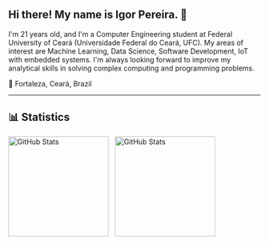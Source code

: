 ## Hi there! My name is Igor Pereira. 👋

<p>I'm 21 years old, and I'm a Computer Engineering student at Federal University of Ceará (Universidade Federal do Ceará, UFC). My areas of interest are Machine Learning, Data Science, Software Development, IoT with embedded systems. I'm always looking forward to improve my analytical skills in solving complex computing and programming problems.
  
<p>📍 Fortaleza, Ceará, Brazil</p>

---

## 📊 Statistics

<p>
  <img 
    align="left" 
    alt="GitHub Stats" 
    height="200" 
    style="padding-right: 10px;" 
    src="https://github-readme-stats.vercel.app/api?username=IgorPrGv&show_icons=true&theme=tokyonight&include_all_commits=true&locale=en" 
  />

<img 
      align="left" 
      alt="GitHub Stats" 
      height="200" 
      src="https://github-readme-stats.vercel.app/api/top-langs/?username=IgorPrGv&theme=tokyonight&layout=compact&langs_count=9" 
  />
</p>

          
